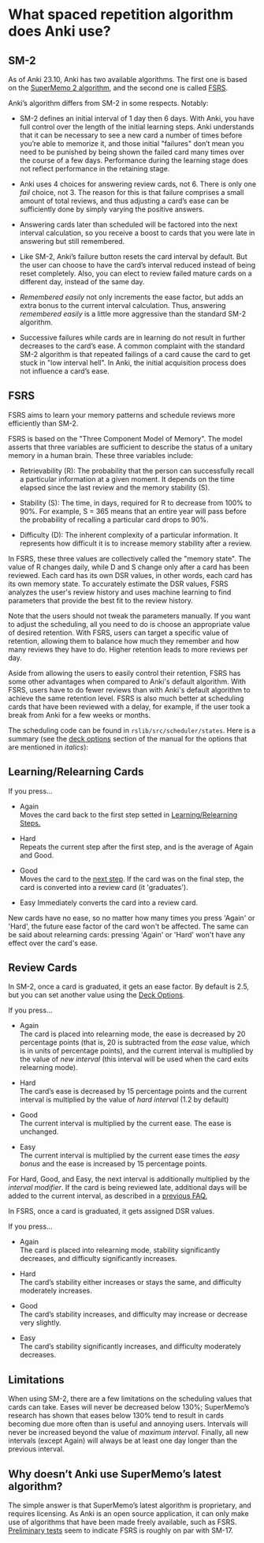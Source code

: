 # What spaced repetition algorithm does Anki use?

## SM-2

As of Anki 23.10, Anki has two available algorithms. The first one is based on
the [SuperMemo 2 algorithm](http://www.supermemo.com/english/ol/sm2.htm), and
the second one is called [FSRS](https://github.com/open-spaced-repetition).

Anki’s algorithm differs from SM-2 in some respects. Notably:

- SM-2 defines an initial interval of 1 day then 6 days. With Anki,
  you have full control over the length of the initial learning steps.
  Anki understands that it can be necessary to see a new card a number
  of times before you’re able to memorize it, and those initial
  "failures" don’t mean you need to be punished by being shown the
  failed card many times over the course of a few days. Performance
  during the learning stage does not reflect performance in the
  retaining stage.

- Anki uses 4 choices for answering review cards, not 6. There is only
  one _fail_ choice, not 3. The reason for this is that failure
  comprises a small amount of total reviews, and thus adjusting a
  card’s ease can be sufficiently done by simply varying the positive
  answers.

- Answering cards later than scheduled will be factored into the next
  interval calculation, so you receive a boost to cards that you were
  late in answering but still remembered.

- Like SM-2, Anki’s failure button resets the card interval by
  default. But the user can choose to have the card’s interval reduced
  instead of being reset completely. Also, you can elect to review
  failed mature cards on a different day, instead of the same day.

- _Remembered easily_ not only increments the ease factor, but adds an
  extra bonus to the current interval calculation. Thus, answering
  _remembered easily_ is a little more aggressive than the standard
  SM-2 algorithm.

- Successive failures while cards are in learning do not result in
  further decreases to the card’s ease. A common complaint with the
  standard SM-2 algorithm is that repeated failings of a card cause
  the card to get stuck in "low interval hell". In Anki, the initial
  acquisition process does not influence a card’s ease.

## FSRS

FSRS aims to learn your memory patterns and schedule reviews 
more efficiently than SM-2.

FSRS is based on the "Three Component Model of Memory". The model asserts 
that three variables are sufficient to describe the status of a 
unitary memory in a human brain.
These three variables include:

- Retrievability (R): The probability that the person can successfully 
recall a particular information at a given moment. It depends 
on the time elapsed since the last review and the memory stability (S).

- Stability (S): The time, in days, required for R to decrease from
100% to 90%. For example, S = 365 means that an entire year 
will pass before the probability of recalling a particular card drops to 90%.

- Difficulty (D): The inherent complexity of a particular information.
It represents how difficult it is to increase memory stability after a review.

In FSRS, these three values are collectively called the "memory state".
The value of R changes daily, while D and S change only after a card 
has been reviewed.
Each card has its own DSR values, in other words, each card has 
its own memory state.
To accurately estimate the DSR values, FSRS analyzes the user's 
review history and uses machine learning to find parameters that 
provide the best fit to the review history.

Note that the users should not tweak the parameters manually.
If you want to adjust the scheduling, all you need to do is choose an appropriate
value of desired retention.
With FSRS, users can target a specific value of retention, allowing them 
to balance how much they remember and how many reviews they have to do.
Higher retention leads to more reviews per day.

Aside from allowing the users to easily control their retention, 
FSRS has some other advantages when compared to Anki's default algorithm.
With FSRS, users have to do fewer reviews than with Anki's default algorithm 
to achieve the same retention level. FSRS is also much better at scheduling 
cards that have been reviewed with a delay, for example, if the user took 
a break from Anki for a few weeks or months.

The scheduling code can be found in `rslib/src/scheduler/states`. Here is a summary
(see the [deck options](https://docs.ankiweb.net/deck-options.html)
section of the manual for the options that are mentioned in _italics_):

## Learning/Relearning Cards

If you press…​

- Again  
  Moves the card back to the first step setted in [Learning/Relearning Steps.](https://docs.ankiweb.net/deck-options.html?#learning-steps)

- Hard  
  Repeats the current step after the first step, and is the average of
  Again and Good.

- Good  
  Moves the card to the [next step](https://docs.ankiweb.net/deck-options.html?#learning-steps).
  If the card was on the final step, the card is converted into a
  review card (it 'graduates').

- Easy
  Immediately converts the card into a review card.

New cards have no ease, so no matter how many times you press
'Again' or 'Hard', the future ease factor of the card won't be affected.
The same can be said about relearning cards: pressing 'Again'
or 'Hard' won't have any effect over the card's ease.

## Review Cards

In SM-2, once a card is graduated, it gets an ease factor. By default is 2.5, but you
can set another value using the [Deck Options](https://docs.ankiweb.net/deck-options.html?#starting-ease).

If you press…​

- Again  
  The card is placed into relearning mode, the ease is decreased by 20
  percentage points (that is, 20 is subtracted from the _ease_ value,
  which is in units of percentage points), and the current interval is
  multiplied by the value of _new interval_ (this interval will be used
  when the card exits relearning mode).

- Hard  
  The card’s ease is decreased by 15 percentage points and the current
  interval is multiplied by the value of _hard interval_ (1.2 by default)

- Good  
  The current interval is multiplied by the current ease. The ease is
  unchanged.

- Easy  
  The current interval is multiplied by the current ease times the _easy
  bonus_ and the ease is increased by 15 percentage points.

For Hard, Good, and Easy, the next interval is additionally multiplied
by the _interval modifier_. If the card is being reviewed late,
additional days will be added to the current interval, as described
in a [previous FAQ.](https://faqs.ankiweb.net/due-times-after-a-break.html)

In FSRS, once a card is graduated, it gets assigned DSR values.

If you press…​

- Again  
  The card is placed into relearning mode, stability significantly decreases, 
  and difficulty significantly increases.

- Hard  
  The card’s stability either increases or stays the same, 
  and difficulty moderately increases.

- Good  
  The card’s stability increases, and difficulty may 
  increase or decrease very slightly.

- Easy  
  The card’s stability significantly increases, and difficulty 
  moderately decreases.

## Limitations

When using SM-2, there are a few limitations on the scheduling values that cards can
take. Eases will never be decreased below 130%; SuperMemo’s research has
shown that eases below 130% tend to result in cards becoming due more
often than is useful and annoying users. Intervals will never be
increased beyond the value of _maximum interval_. Finally, all new
intervals (except Again) will always be at least one day longer than the
previous interval.

## Why doesn’t Anki use SuperMemo’s latest algorithm?

The simple answer is that SuperMemo’s latest algorithm is proprietary,
and requires licensing. As Anki is an open source application, it can
only make use of algorithms that have been made freely available, such as
FSRS. [Preliminary tests](https://github.com/open-spaced-repetition/fsrs-vs-sm17)
seem to indicate FSRS is roughly on par with SM-17.
